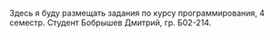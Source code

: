 Здесь я буду размещать задания по курсу программирования, 4 семестр.
Студент Бобрышев Дмитрий, гр. Б02-214.
